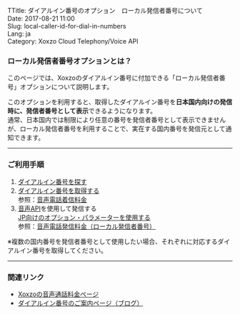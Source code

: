 TTitle: ダイアルイン番号のオプション　ローカル発信者番号について  
Date: 2017-08-21 11:00  
Slug: local-caller-id-for-dial-in-numbers  
Lang: ja  
Category: Xoxzo Cloud Telephony/Voice API  

### ローカル発信者番号オプションとは？

このページでは、Xoxzoのダイアルイン番号に付加できる「ローカル発信者番号」オプションについて説明します。

このオプションを利用すると、取得したダイアルイン番号を**日本国内向けの発信時に、発信者番号として表示**できるようになります。  
通常、日本国内では制限により任意の番号を発信者番号として表示できませんが、ローカル発信者番号を利用することで、実在する国内番号を発信元として通知できます。

---

### ご利用手順

1. [ダイアルイン番号を探す](http://docs.xoxzo.com/ja/din.html#finding-a-dial-in-number-via-api)  
2. [ダイアルイン番号を取得する](http://docs.xoxzo.com/ja/din.html#subscribing-to-a-dial-in-number-via-api)  
   参照：[音声電話着信料金](https://www.xoxzo.com/ja/about/pricing/voice/#din)  
3. [音声API](http://docs.xoxzo.com/ja/voice.html#simple-playback-api)を使用して発信する  
   [JP向けのオプション・パラメーターを使用する](http://docs.xoxzo.com/ja/voice.html#jp-specific-optional-parameters)  
   参照：[音声電話発信料金（ローカル発信者番号）](https://www.xoxzo.com/ja/about/pricing/voice/#outbound-call)  

※複数の国内番号を発信者番号として使用したい場合、それぞれに対応するダイアルイン番号を取得してください。

---

### 関連リンク

- [Xoxzoの音声通話料金ページ](https://www.xoxzo.com/ja/about/pricing/voice)  
- [ダイアルイン番号のご案内ページ（ブログ）](https://blog.xoxzo.com/ja/2017/07/01/dialinnumbers-tutorial/)
